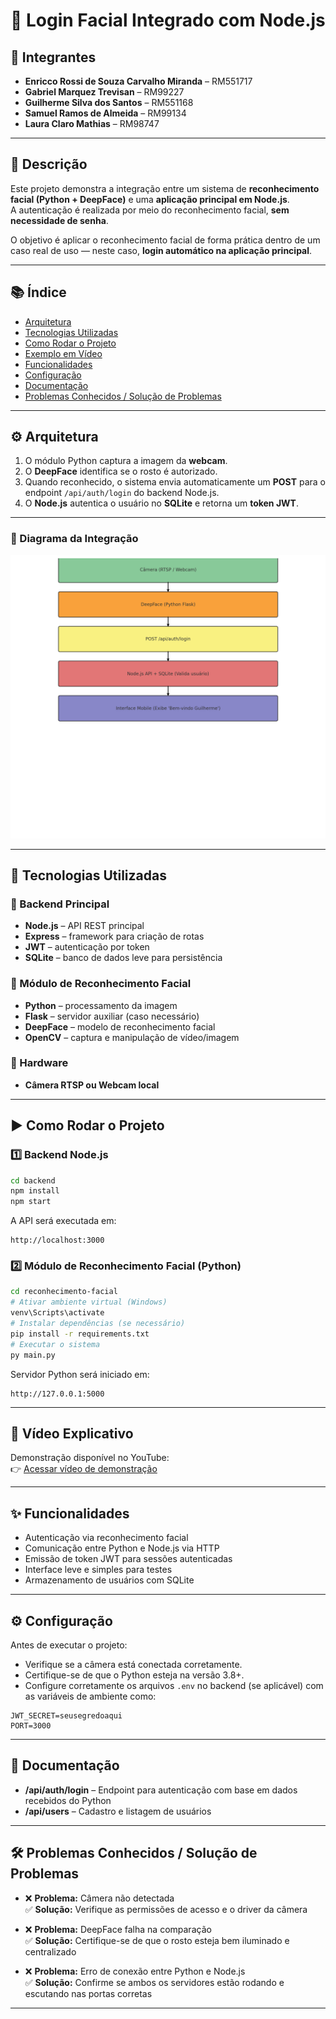 
# 🔐 Login Facial Integrado com Node.js

## 👥 Integrantes

- **Enricco Rossi de Souza Carvalho Miranda** – RM551717  
- **Gabriel Marquez Trevisan** – RM99227  
- **Guilherme Silva dos Santos** – RM551168  
- **Samuel Ramos de Almeida** – RM99134  
- **Laura Claro Mathias** – RM98747  

---

## 🚀 Descrição

Este projeto demonstra a integração entre um sistema de **reconhecimento facial (Python + DeepFace)** e uma **aplicação principal em Node.js**.  
A autenticação é realizada por meio do reconhecimento facial, **sem necessidade de senha**.  

O objetivo é aplicar o reconhecimento facial de forma prática dentro de um caso real de uso — neste caso, **login automático na aplicação principal**.

---

## 📚 Índice

- [Arquitetura](#️arquitetura)
- [Tecnologias Utilizadas](#-tecnologias-utilizadas)
- [Como Rodar o Projeto](#️-como-rodar-o-projeto)
- [Exemplo em Vídeo](#-vídeo-explicativo)
- [Funcionalidades](#-funcionalidades)
- [Configuração](#-configuração)
- [Documentação](#-documentação)
- [Problemas Conhecidos / Solução de Problemas](#-problemas-conhecidos--solução-de-problemas)

---

## ⚙️ Arquitetura

1. O módulo Python captura a imagem da **webcam**.  
2. O **DeepFace** identifica se o rosto é autorizado.  
3. Quando reconhecido, o sistema envia automaticamente um **POST** para o endpoint `/api/auth/login` do backend Node.js.  
4. O **Node.js** autentica o usuário no **SQLite** e retorna um **token JWT**.

---

### 🧠 Diagrama da Integração

![Diagrama de Integração](img/diagrama.png)

---

## 🧩 Tecnologias Utilizadas

### 🔹 Backend Principal
- **Node.js** – API REST principal  
- **Express** – framework para criação de rotas  
- **JWT** – autenticação por token  
- **SQLite** – banco de dados leve para persistência  

### 🔹 Módulo de Reconhecimento Facial
- **Python** – processamento da imagem  
- **Flask** – servidor auxiliar (caso necessário)  
- **DeepFace** – modelo de reconhecimento facial  
- **OpenCV** – captura e manipulação de vídeo/imagem  

### 🔹 Hardware
- **Câmera RTSP ou Webcam local**

---

## ▶️ Como Rodar o Projeto

### 1️⃣ Backend Node.js

```bash
cd backend
npm install
npm start
```

A API será executada em:

```
http://localhost:3000
```

### 2️⃣ Módulo de Reconhecimento Facial (Python)

```bash
cd reconhecimento-facial
# Ativar ambiente virtual (Windows)
venv\Scripts\activate
# Instalar dependências (se necessário)
pip install -r requirements.txt
# Executar o sistema
py main.py
```

Servidor Python será iniciado em:

```
http://127.0.0.1:5000
```

---

## 🎥 Vídeo Explicativo

Demonstração disponível no YouTube:  
👉 [Acessar vídeo de demonstração](URL_doYOUTUBE)

---

## ✨ Funcionalidades

- Autenticação via reconhecimento facial
- Comunicação entre Python e Node.js via HTTP
- Emissão de token JWT para sessões autenticadas
- Interface leve e simples para testes
- Armazenamento de usuários com SQLite

---

## ⚙️ Configuração

Antes de executar o projeto:

- Verifique se a câmera está conectada corretamente.
- Certifique-se de que o Python esteja na versão 3.8+.
- Configure corretamente os arquivos `.env` no backend (se aplicável) com as variáveis de ambiente como:

```env
JWT_SECRET=seusegredoaqui
PORT=3000
```

---

## 🧾 Documentação

- **/api/auth/login** – Endpoint para autenticação com base em dados recebidos do Python  
- **/api/users** – Cadastro e listagem de usuários  

---

## 🛠️ Problemas Conhecidos / Solução de Problemas

- ❌ **Problema:** Câmera não detectada  
  ✅ **Solução:** Verifique as permissões de acesso e o driver da câmera  

- ❌ **Problema:** DeepFace falha na comparação  
  ✅ **Solução:** Certifique-se de que o rosto esteja bem iluminado e centralizado  

- ❌ **Problema:** Erro de conexão entre Python e Node.js  
  ✅ **Solução:** Confirme se ambos os servidores estão rodando e escutando nas portas corretas

---

